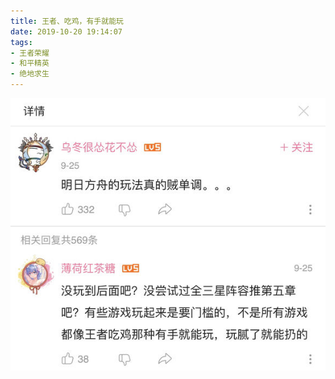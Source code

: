 ```yaml
---
title: 王者、吃鸡，有手就能玩
date: 2019-10-20 19:14:07
tags:
- 王者荣耀
- 和平精英
- 绝地求生
---
```

![](2019-10-20-19-14/01.jpg)
